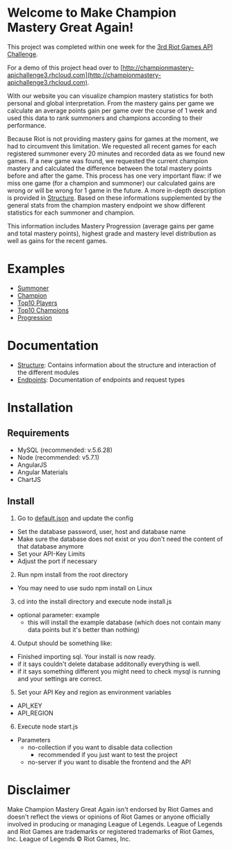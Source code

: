 # Welcome to Make Champion Mastery Great Again!

This project was completed within one week for the [3rd Riot Games API Challenge](https://developer.riotgames.com/discussion/announcements/show/eoq3tZd1).

For a demo of this project head over to [http://championmastery-apichallenge3.rhcloud.com](http://championmastery-apichallenge3.rhcloud.com).

With our website you can visualize champion mastery statistics for both personal and global interpretation.
From the mastery gains per game we calculate an average points gain per game over the course of 1 week and used this data to rank summoners and champions according to their performance.

Because Riot is not providing mastery gains for games at the moment, we had to circumvent this limitation. We requested all recent games for each registered summoner every 20 minutes and recorded data as we found new games. If a new game was found, we requested the current champion mastery and calculated the difference between the total mastery points before and after the game. This process has one very important flaw: if we miss one game (for a champion and summoner) our calculated gains are wrong or will be wrong for 1 game in the future. A more in-depth description is provided in [Structure](Structure.md).
Based on these informations supplemented by the general stats from the champion mastery endpoint we show different statistics for each summoner and champion.

This information includes Mastery Progression (average gains per game and total mastery points), highest grade and mastery level distribution as well as gains for the recent games.

# Examples

* [Summoner](http://championmastery-apichallenge3.rhcloud.com/#/home/Thalies)
* [Champion](http://championmastery-apichallenge3.rhcloud.com/#/home/Lucian)
* [Top10 Players](http://championmastery-apichallenge3.rhcloud.com/#/player)
* [Top10 Champions](http://championmastery-apichallenge3.rhcloud.com/#/)
* [Progression](http://championmastery-apichallenge3.rhcloud.com/#/home/Katarina/Thalies)

# Documentation

* [Structure](docs/Structure.md): Contains information about the structure and interaction of the different modules
* [Endpoints](docs/Endpoints.md): Documentation of endpoints and request types

# Installation

## Requirements

* MySQL (recommended: v.5.6.28)
* Node (recommended: v5.7.1)
* AngularJS
* Angular Materials
* ChartJS

## Install

1. Go to [default.json](config/default.json) and update the config
  * Set the database password, user, host and database name
  * Make sure the database does not exist or you don't need the content of that database anymore
  * Set your API-Key Limits
  * Adjust the port if necessary
2. Run npm install from the root directory
  * You may need to use sudo npm install on Linux
3. cd into the install directory and execute node install.js
  * optional parameter: example
    * this will install the example database (which does not contain many data points but it's better than nothing)
4. Output should be something like:
  * Finished importing sql. Your install is now ready.
  * if it says couldn't delete database additonally everything is well.
  * if it says something different you might need to check mysql is running and your settings are correct.
5. Set your API Key and region as environment variables
  * API_KEY
  * API_REGION
6. Execute node start.js
  * Parameters
    * no-collection if you want to disable data collection
      * recommended if you just want to test the project
    * no-server if you want to disable the frontend and the API

# Disclaimer

Make Champion Mastery Great Again isn't endorsed by Riot Games and doesn't reflect the views or opinions of Riot Games or anyone officially involved in producing or managing League of Legends. League of Legends and Riot Games are trademarks or registered trademarks of Riot Games, Inc. League of Legends © Riot Games, Inc.
